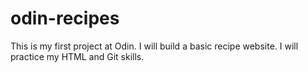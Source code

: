 # odin-recipes

This is my first project at Odin. I will build a basic recipe website. I will practice my HTML and Git skills. 